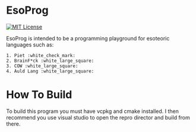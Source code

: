 # EsoProg
[![MIT License](https://img.shields.io/badge/license-MIT-blue.svg?style=flat)](http://choosealicense.com/licenses/mit/)

EsoProg is intended to be a programming playground for esoteoric languages such as:

	1. Piet :white_check_mark:
	2. BrainF*ck :white_large_square:
	3. COW :white_large_square:
	4. Auld Lang :white_large_square:

# How To Build
To build this program you must have vcpkg and cmake installed.
I then recommend you use visual studio to open the repro director and build from there.